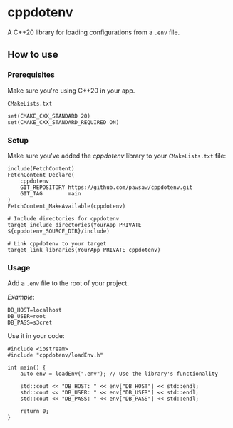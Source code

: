 # cppdotenv

A C++20 library for loading configurations from a `.env` file.

## How to use

### Prerequisites

Make sure you're using C++20 in your app.

`CMakeLists.txt`
```
set(CMAKE_CXX_STANDARD 20)
set(CMAKE_CXX_STANDARD_REQUIRED ON)
```

### Setup

Make sure you've added the *cppdotenv* library to your `CMakeLists.txt` file:

```
include(FetchContent)
FetchContent_Declare(
    cppdotenv
    GIT_REPOSITORY https://github.com/pawsaw/cppdotenv.git
    GIT_TAG        main
)
FetchContent_MakeAvailable(cppdotenv)

# Include directories for cppdotenv
target_include_directories(YourApp PRIVATE ${cppdotenv_SOURCE_DIR}/include)

# Link cppdotenv to your target
target_link_libraries(YourApp PRIVATE cppdotenv)
```

### Usage

Add a `.env` file to the root of your project.

*Example*:
```
DB_HOST=localhost
DB_USER=root
DB_PASS=s3cret
```
Use it in your code:
```
#include <iostream>
#include "cppdotenv/loadEnv.h"

int main() {
    auto env = loadEnv(".env"); // Use the library's functionality

    std::cout << "DB_HOST: " << env["DB_HOST"] << std::endl;
    std::cout << "DB_USER: " << env["DB_USER"] << std::endl;
    std::cout << "DB_PASS: " << env["DB_PASS"] << std::endl;

    return 0;
}
```
